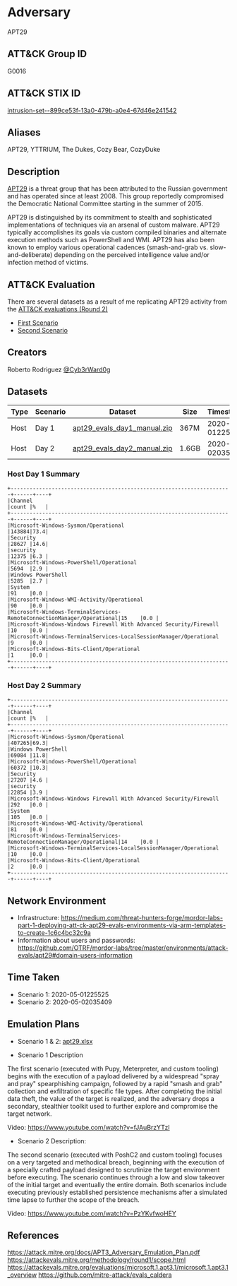 # Adversary

APT29

## ATT&CK Group ID

G0016

## ATT&CK STIX ID

[intrusion-set--899ce53f-13a0-479b-a0e4-67d46e241542](https://github.com/mitre/cti/blob/b8b9e39cfd2acdc3b0cf4fbd09c29a7732af0e1d/enterprise-attack/intrusion-set/intrusion-set--899ce53f-13a0-479b-a0e4-67d46e241542.json)

## Aliases

APT29, YTTRIUM, The Dukes, Cozy Bear, CozyDuke

## Description

[APT29](https://attack.mitre.org/groups/G0016/) is a threat group that has been attributed to the Russian government and has operated since at least 2008. This group reportedly compromised the Democratic National Committee starting in the summer of 2015.

APT29 is distinguished by its commitment to stealth and sophisticated implementations of techniques via an arsenal of custom malware. APT29 typically accomplishes its goals via custom compiled binaries and alternate execution methods such as PowerShell and WMI. APT29 has also been known to employ various operational cadences (smash-and-grab vs. slow-and-deliberate) depending on the perceived intelligence value and/or infection method of victims. 

## ATT&CK Evaluation 

There are several datasets as a result of me replicating APT29 activity from the [ATT&CK evaluations (Round 2)](https://attackevals.mitre.org/evaluations.html?round=APT29)
* [First Scenario](https://github.com/mitre-attack/attack-arsenal/tree/master/adversary_emulation/APT29/Emulation_Plan/Day%201)
* [Second Scenario](https://github.com/mitre-attack/attack-arsenal/tree/master/adversary_emulation/APT29/Emulation_Plan/Day%202)

## Creators

Roberto Rodriguez [@Cyb3rWard0g](https://twitter.com/Cyb3rWard0g)

## Datasets

| Type | Scenario | Dataset | Size | Timestamp |
|--- |--- |--- |--- |---|
| Host | Day 1 | [apt29_evals_day1_manual.zip](day1/apt29_evals_day1_manual.zip) | 367M | 2020-05-01225525 |
| Host | Day 2 | [apt29_evals_day2_manual.zip](day2/apt29_evals_day1_manual.zip) | 1.6GB | 2020-05-02035409 |

### Host Day 1 Summary

```
+----------------------------------------------------------------------+------+----+
|Channel                                                               |count |%   |
+----------------------------------------------------------------------+------+----+
|Microsoft-Windows-Sysmon/Operational                                  |143884|73.4|
|Security                                                              |28627 |14.6|
|security                                                              |12375 |6.3 |
|Microsoft-Windows-PowerShell/Operational                              |5694  |2.9 |
|Windows PowerShell                                                    |5285  |2.7 |
|System                                                                |91    |0.0 |
|Microsoft-Windows-WMI-Activity/Operational                            |90    |0.0 |
|Microsoft-Windows-TerminalServices-RemoteConnectionManager/Operational|15    |0.0 |
|Microsoft-Windows-Windows Firewall With Advanced Security/Firewall    |10    |0.0 |
|Microsoft-Windows-TerminalServices-LocalSessionManager/Operational    |9     |0.0 |
|Microsoft-Windows-Bits-Client/Operational                             |1     |0.0 |
+----------------------------------------------------------------------+------+----+
```

### Host Day 2 Summary

```
+----------------------------------------------------------------------+------+----+
|Channel                                                               |count |%   |
+----------------------------------------------------------------------+------+----+
|Microsoft-Windows-Sysmon/Operational                                  |407265|69.3|
|Windows PowerShell                                                    |69084 |11.8|
|Microsoft-Windows-PowerShell/Operational                              |60372 |10.3|
|Security                                                              |27207 |4.6 |
|security                                                              |22854 |3.9 |
|Microsoft-Windows-Windows Firewall With Advanced Security/Firewall    |292   |0.0 |
|System                                                                |105   |0.0 |
|Microsoft-Windows-WMI-Activity/Operational                            |81    |0.0 |
|Microsoft-Windows-TerminalServices-RemoteConnectionManager/Operational|14    |0.0 |
|Microsoft-Windows-TerminalServices-LocalSessionManager/Operational    |10    |0.0 |
|Microsoft-Windows-Bits-Client/Operational                             |2     |0.0 |
+----------------------------------------------------------------------+------+----+
```

## Network Environment

* Infrastructure: https://medium.com/threat-hunters-forge/mordor-labs-part-1-deploying-att-ck-apt29-evals-environments-via-arm-templates-to-create-1c6c4bc32c9a
* Information about users and passwords: https://github.com/OTRF/mordor-labs/tree/master/environments/attack-evals/apt29#domain-users-information

## Time Taken

* Scenario 1: 2020-05-01225525
* Scenario 2: 2020-05-02035409

## Emulation Plans

* Scenario 1 & 2: [apt29.xlsx](emulationplans/apt29.xlsx)

* Scenario 1 Description

The first scenario (executed with Pupy, Meterpreter, and custom tooling) begins with the execution of a payload delivered by a widespread "spray and pray" spearphishing campaign, followed by a rapid "smash and grab" collection and exfiltration of specific file types. After completing the initial data theft, the value of the target is realized, and the adversary drops a secondary, stealthier toolkit used to further explore and compromise the target network.

Video: https://www.youtube.com/watch?v=fJAuBrzYTzI

* Scenario 2 Description:

The second scenario (executed with PoshC2 and custom tooling) focuses on a very targeted and methodical breach, beginning with the execution of a specially crafted payload designed to scrutinize the target environment before executing. The scenario continues through a low and slow takeover of the initial target and eventually the entire domain. Both scenarios include executing previously established persistence mechanisms after a simulated time lapse to further the scope of the breach.

Video: https://www.youtube.com/watch?v=PzYKvfwoHEY

## References

https://attack.mitre.org/docs/APT3_Adversary_Emulation_Plan.pdf
https://attackevals.mitre.org/methodology/round1/scope.html
https://attackevals.mitre.org/evaluations/microsoft.1.apt3.1/microsoft.1.apt3.1_overview
https://github.com/mitre-attack/evals_caldera